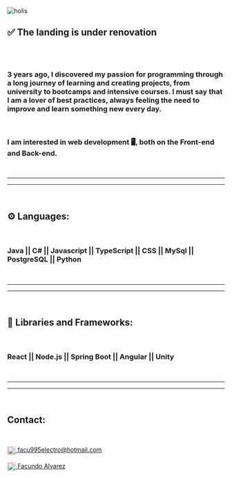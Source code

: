 <img align="center" src="https://i.postimg.cc/W4qxGgd3/banner-github.png" alt="holis">

## ✅ **The landing is under renovation**

<br/>
<br/>

### 3 years ago, I discovered my passion for programming through a long journey of learning and creating projects, from university to bootcamps and intensive courses. I must say that I am a lover of best practices, always feeling the need to improve and learn something new every day.

<br>

### I am interested in web development 🖥️, both on the Front-end and Back-end.

 <br>
<hr/>
<hr/>
 <br>
 
## ⚙️ Languages:
<br>

### Java || C# || Javascript || TypeScript || CSS || MySql || PostgreSQL || Python
 <br>
<hr/>
<hr/>
<br>

## 🔧 Libraries and Frameworks:
<br>

### React || Node.js || Spring Boot || Angular || Unity

 <br>
<hr/>
<hr/>
 <br>


## Contact:
<br>
<p>
    <a href="https://facu995electro@hotmail.com">
      <img align="center" width="20px" src="https://i.postimg.cc/nLXqGsXS/panorama.png"/>
      facu995electro@hotmail.com
    </a>    
    <br><br>
    <a href="https://www.linkedin.com/in/facundo-alvarez-983147238/">
      <img align="center" width="20px" src="https://i.postimg.cc/NfPM7dRY/download.png"/>
     Facundo Alvarez
    </a>
<p/>
